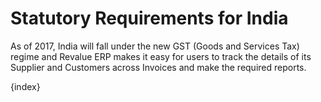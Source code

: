 # Statutory Requirements for India

As of 2017, India will fall under the new GST (Goods and Services Tax) regime and Revalue ERP makes it easy for users to track the details of its Supplier and Customers across Invoices and make the required reports.

{index}